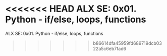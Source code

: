 <<<<<<< HEAD
ALX SE: 0x01. Python - if/else, loops, functions 
=======
ALX SE: 0x01. Python - if/else, loops, functions
>>>>>>> b86614dfa45959fd689719dcb0322a5c6eb7fad6
